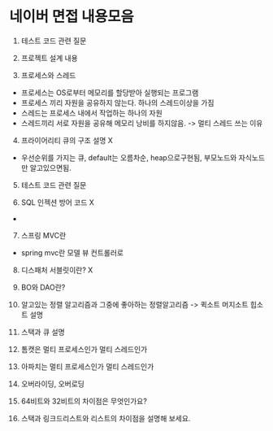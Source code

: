# 네이버 면접 내용모음

1. 테스트 코드 관련 질문

2. 프로젝트 설계 내용

3. 프로세스와 스레드
 - 프로세스는 OS로부터 메모리를 할당받아 실행되는 프로그램
 - 프로세스 끼리 자원을 공유하지 않는다. 하나의 스레드이상을 가짐
 - 스레드는 프로세스 내에서 작업하는 하나의 자원
 - 스레드끼리 서로 자원을 공유해 메모리 낭비를 하지않음. -> 멀티 스레드 쓰는 이유

4. 프라이어리티 큐의 구조 설명 X
 - 우선순위를 가지는 큐, default는 오름차순, heap으로구현됨, 부모노드와 자식노드만 알고있으면됨.

5. 테스트 코드 관련 질문

6. SQL 인젝션 방어 코드 X
 - 
7. 스프링 MVC란
 - spring mvc란 모델 뷰 컨트롤러로 

8. 디스패처 서블릿이란? X

9. BO와 DAO란?

10. 알고있는 정렬 알고리즘과 그중에 좋아하는 정렬알고리즘 -> 퀵소트 머지소트 힙소트 설명


11. 스택과 큐 설명

12. 톰캣은 멀티 프로세스인가 멀티 스레드인가


13. 아파치는 멀티 프로세스인가 멀티 스레드인가

14. 오버라이딩, 오버로딩

15. 64비트와 32비트의 차이점은 무엇인가요?

16. 스택과 링크드리스트와 리스트의 차이점을 설명해 보세요.

